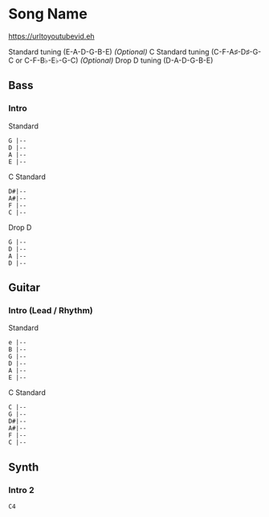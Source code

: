 # Song Name

<https://urltoyoutubevid.eh>

Standard tuning (E-A-D-G-B-E)
_(Optional)_ C Standard tuning (C-F-A♯-D♯-G-C or C-F-B♭-E♭-G-C)
_(Optional)_ Drop D tuning (D-A-D-G-B-E)

## Bass

### Intro

Standard

    G |--
    D |--
    A |--
    E |--

C Standard

    D#|--
    A#|--
    F |--
    C |--

Drop D

    G |--
    D |--
    A |--
    D |--

## Guitar
  
### Intro (Lead / Rhythm)

Standard

    e |--
    B |--
    G |--
    D |--
    A |--
    E |--

C Standard

    C |--
    G |--
    D#|--
    A#|--
    F |--
    C |--

## Synth

### Intro 2

    C4
